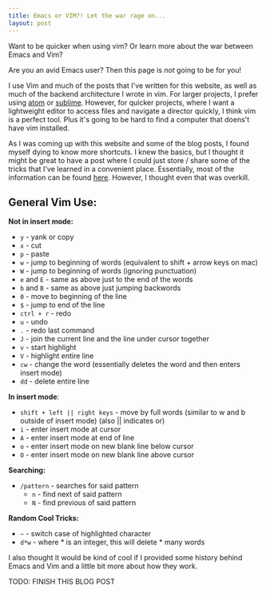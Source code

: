 ```yaml
---
title: Emacs or VIM?! Let the war rage on...
layout: post
---
```


Want to be quicker when using vim? Or learn more about the war between Emacs and Vim?  

Are you an avid Emacs user? Then this page is *not* going to be for you! 

I use Vim and much of the posts that I've written for this website, as well as much of the backend architecture I wrote in vim. For larger projects, I prefer using [atom](https://atom.io/) or [sublime](https://www.sublimetext.com/). However, for quicker projects, where I want a lightweight editor to access files and navigate a director quickly, I think vim is a perfect tool. Plus it's going to be hard to find a computer that doens't have vim installed. 

As I was coming up with this website and some of the blog posts, I found myself dying to know more shortcuts. I knew the basics, but I thought it might be great to have a post where I could just store / share some of the tricks that I've learned in a convenient place. Essentially, most of the information can be found [here](http://www.keyxl.com/aaa8263/290/VIM-keyboard-shortcuts.htm). However, I thought even that was overkill. 

General Vim Use:
---------------

**Not in insert mode:**
* `y` - yank or copy 
* `x` - cut
* `p` - paste
* `w` - jump to beginning of words (equivalent to shift + arrow keys on mac)
* `W` - jump to beginning of words (ignoring punctuation)
* `e` and `E` - same as above just to the end of the words 
* `b` and `B` - same as above just jumping backwords
* `0` - move to beginning of the line
* `$` - jump to end of the line
* `ctrl + r` - redo
* `u` - undo
* `.` - redo last command
* `J` - join the current line and the line under cursor together
* `v` - start highlight
* `V` - highlight entire line
* `cw` - change the word (essentially deletes the word and then enters insert mode)
* `dd` - delete entire line

**In insert mode**:
* `shift + left || right keys` - move by full words (similar to w and b outside of insert mode) (also \|\| indicates or)
* `i` - enter insert mode at cursor
* `A` - enter insert mode at end of line
* `o` - enter insert mode on new blank line below cursor
* `O` - enter insert mode on new blank line above cursor

**Searching:**
* `/pattern` - searches for said pattern
	* `n` - find next of said pattern
	* `N` - find previous of said pattern 

**Random Cool Tricks:**
* `~` - switch case of highlighted character
* `d*w` - where * is an integer, this will delete * many words

I also thought it would be kind of cool if I provided some history behind Emacs and Vim and a little bit more about how they work. 

TODO: FINISH THIS BLOG POST

